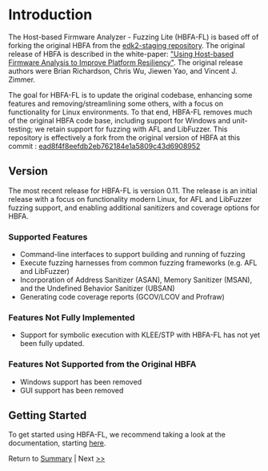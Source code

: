 # Introduction

The Host-based Firmware Analyzer - Fuzzing Lite (HBFA-FL) is based off of forking the original HBFA from the [edk2-staging repository](https://github.com/tianocore/edk2-staging/tree/HBFA). The original release of HBFA is described in the white-paper: ["Using Host-based Firmware Analysis to Improve Platform Resiliency"](https://www.intel.com/content/dam/develop/external/us/en/documents/intel-usinghbfatoimproveplatformresiliency-820238.pdf). The original release authors were Brian Richardson, Chris Wu, Jiewen Yao, and Vincent J. Zimmer.

The goal for HBFA-FL is to update the original codebase, enhancing some features and removing/streamlining some others, with a focus on functionality for Linux environments. To that end, HBFA-FL removes much of the original HBFA code base, including support for Windows and unit-testing; we retain support for fuzzing with AFL and LibFuzzer. This repository is effectively a fork from the original version of HBFA at this commit : [ead8f4f8eefdb2eb762184e1a5809c43d6908952](https://github.com/tianocore/edk2-staging/commit/ead8f4f8eefdb2eb762184e1a5809c43d6908952)

## Version

The most recent release for HBFA-FL is version 0.11. The release is an initial release with a focus on functionality modern Linux, for AFL and LibFuzzer fuzzing support, and enabling additional sanitizers and coverage options for HBFA.

### Supported Features

- Command-line interfaces to support building and running of fuzzing
- Execute fuzzing harnesses from common fuzzing frameworks (e.g. AFL and LibFuzzer)
- Incorporation of Address Sanitizer (ASAN), Memory Sanitizer (MSAN), and the Undefined Behavior Sanitizer (UBSAN)
- Generating code coverage reports (GCOV/LCOV and Profraw)

### Features Not Fully Implemented

- Support for symbolic execution with KLEE/STP with HBFA-FL has not yet been fully updated.

### Features Not Supported from the Original HBFA

- Windows support has been removed
- GUI support has been removed

## Getting Started

To get started using HBFA-FL, we recommend taking a look at the documentation, starting [here](./SUMMARY.md).

Return to [Summary](./SUMMARY.md) | Next [&gt;&gt;](./setup/README.md)
